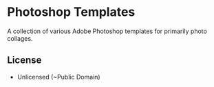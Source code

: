 # Photoshop Templates

A collection of various Adobe Photoshop templates for primarily photo collages.


## License

- Unlicensed (~Public Domain)
